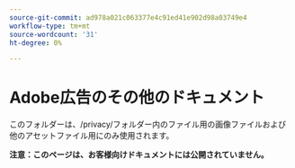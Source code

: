 ```yaml
---
source-git-commit: ad978a021c063377e4c91ed41e902d98a03749e4
workflow-type: tm+mt
source-wordcount: '31'
ht-degree: 0%

---
```

# Adobe広告のその他のドキュメント

このフォルダーは、/privacy/フォルダー内のファイル用の画像ファイルおよび他のアセットファイル用にのみ使用されます。

**注意：このページは、お客様向けドキュメントには公開されていません。**
